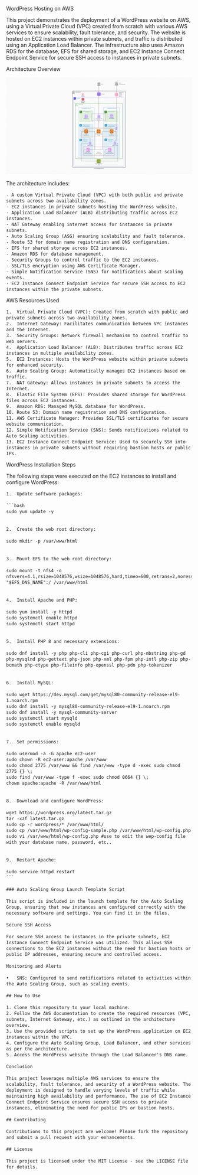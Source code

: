 WordPress Hosting on AWS

This project demonstrates the deployment of a WordPress website on AWS, using a Virtual Private Cloud (VPC) created from scratch with various AWS services to ensure scalability, fault tolerance, and security. The website is hosted on EC2 instances within private subnets, and traffic is distributed using an Application Load Balancer. The infrastructure also uses Amazon RDS for the database, EFS for shared storage, and EC2 Instance Connect Endpoint Service for secure SSH access to instances in private subnets.

Architecture Overview

![Reference Architecture Diagram](./WordPress%20on%20AWS-Amir.jpeg)

The architecture includes:

	- A custom Virtual Private Cloud (VPC) with both public and private subnets across two availability zones.
	- EC2 instances in private subnets hosting the WordPress website.
	- Application Load Balancer (ALB) distributing traffic across EC2 instances.
	- NAT Gateway enabling internet access for instances in private subnets.
	- Auto Scaling Group (ASG) ensuring scalability and fault tolerance.
	- Route 53 for domain name registration and DNS configuration.
	- EFS for shared storage across EC2 instances.
	- Amazon RDS for database management.
	- Security Groups to control traffic to the EC2 instances.
	- SSL/TLS encryption using AWS Certificate Manager.
	- Simple Notification Service (SNS) for notifications about scaling events.
	- EC2 Instance Connect Endpoint Service for secure SSH access to EC2 instances within the private subnets.

AWS Resources Used

	1.	Virtual Private Cloud (VPC): Created from scratch with public and private subnets across two availability zones.
	2.	Internet Gateway: Facilitates communication between VPC instances and the Internet.
	3.	Security Groups: Network firewall mechanism to control traffic to web servers.
	4.	Application Load Balancer (ALB): Distributes traffic across EC2 instances in multiple availability zones.
	5.	EC2 Instances: Hosts the WordPress website within private subnets for enhanced security.
	6.	Auto Scaling Group: Automatically manages EC2 instances based on traffic.
	7.	NAT Gateway: Allows instances in private subnets to access the Internet.
	8.	Elastic File System (EFS): Provides shared storage for WordPress files across EC2 instances.
	9.	Amazon RDS: Managed MySQL database for WordPress.
	10.	Route 53: Domain name registration and DNS configuration.
	11.	AWS Certificate Manager: Provides SSL/TLS certificates for secure website communication.
	12.	Simple Notification Service (SNS): Sends notifications related to Auto Scaling activities.
	13.	EC2 Instance Connect Endpoint Service: Used to securely SSH into instances in private subnets without requiring bastion hosts or public IPs.

WordPress Installation Steps

The following steps were executed on the EC2 instances to install and configure WordPress:

	1.	Update software packages:
    
    ```bash
    sudo yum update -y


    2.	Create the web root directory:
 
    sudo mkdir -p /var/www/html


    3.	Mount EFS to the web root directory:
    
    sudo mount -t nfs4 -o nfsvers=4.1,rsize=1048576,wsize=1048576,hard,timeo=600,retrans=2,noresvport "$EFS_DNS_NAME":/ /var/www/html


    4.	Install Apache and PHP:

    sudo yum install -y httpd
    sudo systemctl enable httpd
    sudo systemctl start httpd
    

    5.	Install PHP 8 and necessary extensions:

    sudo dnf install -y php php-cli php-cgi php-curl php-mbstring php-gd php-mysqlnd php-gettext php-json php-xml php-fpm php-intl php-zip php-bcmath php-ctype php-fileinfo php-openssl php-pdo php-tokenizer


    6.	Install MySQL:

    sudo wget https://dev.mysql.com/get/mysql80-community-release-el9-1.noarch.rpm
    sudo dnf install -y mysql80-community-release-el9-1.noarch.rpm
    sudo dnf install -y mysql-community-server
    sudo systemctl start mysqld
    sudo systemctl enable mysqld


    7.	Set permissions:

    sudo usermod -a -G apache ec2-user
    sudo chown -R ec2-user:apache /var/www
    sudo chmod 2775 /var/www && find /var/www -type d -exec sudo chmod 2775 {} \;
    sudo find /var/www -type f -exec sudo chmod 0664 {} \;
    chown apache:apache -R /var/www/html


    8.	Download and configure WordPress:

    wget https://wordpress.org/latest.tar.gz
    tar -xzf latest.tar.gz
    sudo cp -r wordpress/* /var/www/html/
    sudo cp /var/www/html/wp-config-sample.php /var/www/html/wp-config.php
    sudo vi /var/www/html/wp-config.php #use to edit the wep-config file with your database name, password, etc..


    9.	Restart Apache:

    sudo service httpd restart
    ```

    ### Auto Scaling Group Launch Template Script

    This script is included in the launch template for the Auto Scaling Group, ensuring that new instances are configured correctly with the necessary software and settings. You can find it in the files.

    Secure SSH Access

    For secure SSH access to instances in the private subnets, EC2 Instance Connect Endpoint Service was utilized. This allows SSH connections to the EC2 instances without the need for bastion hosts or public IP addresses, ensuring secure and controlled access.

    Monitoring and Alerts

	•	SNS: Configured to send notifications related to activities within the Auto Scaling Group, such as scaling events.

    ## How to Use

    1. Clone this repository to your local machine.
    2. Follow the AWS documentation to create the required resources (VPC, subnets, Internet Gateway, etc.) as outlined in the architecture overview.
    3. Use the provided scripts to set up the WordPress application on EC2 instances within the VPC.
    4. Configure the Auto Scaling Group, Load Balancer, and other services as per the architecture.
    5. Access the WordPress website through the Load Balancer's DNS name.

    Conclusion

    This project leverages multiple AWS services to ensure the scalability, fault tolerance, and security of a WordPress website. The deployment is designed to handle varying levels of traffic while maintaining high availability and performance. The use of EC2 Instance Connect Endpoint Service ensures secure SSH access to private instances, eliminating the need for public IPs or bastion hosts.

    ## Contributing

    Contributions to this project are welcome! Please fork the repository and submit a pull request with your enhancements.

    ## License

    This project is licensed under the MIT License - see the LICENSE file for details. 